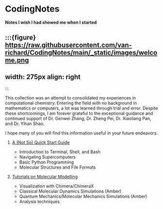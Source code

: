 # CodingNotes

**Notes I wish I had showed me when I started**

:::{figure} https://raw.githubusercontent.com/van-richard/CodingNotes/main/_static/images/welcome.png
---
width: 275px
align: right
---
:::

This collection was an attempt to consolidated my experiences in computational chemistry. Entering the field with no background in mathematics or computers, a lot was learned through trial and error. Despite these shortcomings, I am forever grateful to the exceptional guidance and continued support of Dr. Genwei Zhang, Dr. Zheng Pei, Dr. Xiaoliang Pan, and Dr. Yihan Shao.

I hope many of you will find this information useful in your future endeavors.

1. [A (Not So) Quick Start Guide](./notebooks/QuickStart/Overview.md)
    * Introduction to Terminal, Shell, and Bash
    * Navigating Supercomputers
    * Basic Python Programming 
    * Molecular Structures and File Formats

2. [Tutorials on Molecular Modelling](./notebooks/Tutorials/Overview.md)
    * Visualization with Chimera/ChimeraX
    * Classical Molecular Dynamics Simulations (Amber)
    * Quantum Mechanics/Molecular Mechanics Simulations (Amber)
    * Analysis techniques


